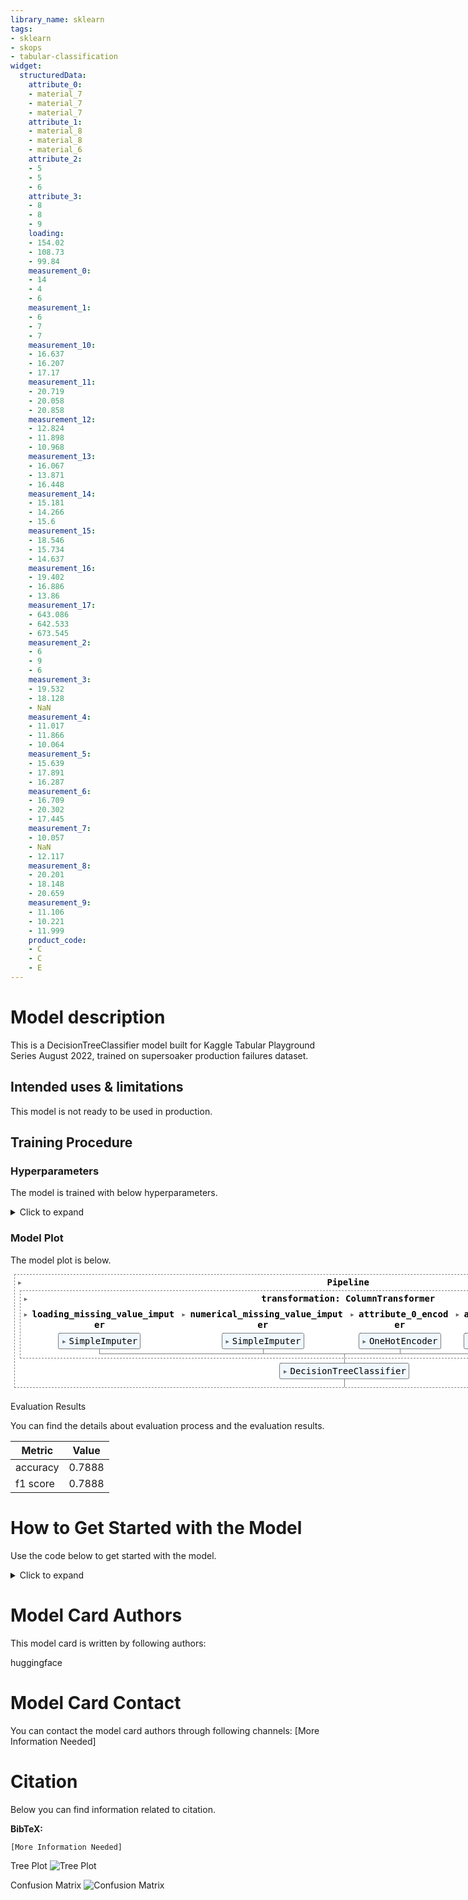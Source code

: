 ```yaml
---
library_name: sklearn
tags:
- sklearn
- skops
- tabular-classification
widget:
  structuredData:
    attribute_0:
    - material_7
    - material_7
    - material_7
    attribute_1:
    - material_8
    - material_8
    - material_6
    attribute_2:
    - 5
    - 5
    - 6
    attribute_3:
    - 8
    - 8
    - 9
    loading:
    - 154.02
    - 108.73
    - 99.84
    measurement_0:
    - 14
    - 4
    - 6
    measurement_1:
    - 6
    - 7
    - 7
    measurement_10:
    - 16.637
    - 16.207
    - 17.17
    measurement_11:
    - 20.719
    - 20.058
    - 20.858
    measurement_12:
    - 12.824
    - 11.898
    - 10.968
    measurement_13:
    - 16.067
    - 13.871
    - 16.448
    measurement_14:
    - 15.181
    - 14.266
    - 15.6
    measurement_15:
    - 18.546
    - 15.734
    - 14.637
    measurement_16:
    - 19.402
    - 16.886
    - 13.86
    measurement_17:
    - 643.086
    - 642.533
    - 673.545
    measurement_2:
    - 6
    - 9
    - 6
    measurement_3:
    - 19.532
    - 18.128
    - NaN
    measurement_4:
    - 11.017
    - 11.866
    - 10.064
    measurement_5:
    - 15.639
    - 17.891
    - 16.287
    measurement_6:
    - 16.709
    - 20.302
    - 17.445
    measurement_7:
    - 10.057
    - NaN
    - 12.117
    measurement_8:
    - 20.201
    - 18.148
    - 20.659
    measurement_9:
    - 11.106
    - 10.221
    - 11.999
    product_code:
    - C
    - C
    - E
---
```


# Model description

This is a DecisionTreeClassifier model built for Kaggle Tabular Playground Series August 2022, trained on supersoaker production failures dataset.

## Intended uses & limitations

This model is not ready to be used in production.

## Training Procedure

### Hyperparameters

The model is trained with below hyperparameters.

<details>
<summary> Click to expand </summary>

| Hyperparameter                                                  | Value                                                                                                                                                                                                                                                                                                                                                                                                                                                                                                                                                                                          |
|-----------------------------------------------------------------|------------------------------------------------------------------------------------------------------------------------------------------------------------------------------------------------------------------------------------------------------------------------------------------------------------------------------------------------------------------------------------------------------------------------------------------------------------------------------------------------------------------------------------------------------------------------------------------------|
| memory                                                          |                                                                                                                                                                                                                                                                                                                                                                                                                                                                                                                                                                                                |
| steps                                                           | [('transformation', ColumnTransformer(transformers=[('loading_missing_value_imputer', SimpleImputer(), ['loading']), ('numerical_missing_value_imputer', SimpleImputer(),['loading', 'measurement_3', 'measurement_4','measurement_5', 'measurement_6','measurement_7', 'measurement_8','measurement_9', 'measurement_10','measurement_11', 'measurement_12','measurement_13', 'measurement_14','measurement_15', 'measurement_16','measurement_17']),('attribute_0_encoder', OneHotEncoder(),['attribute_0']),('attribute_1_encoder', OneHotEncoder(),['attribute_1']),('product_code_encoder', OneHotEncoder(),['product_code'])])), ('model', DecisionTreeClassifier(max_depth=4))]                                                                                                                                                                                                                                                                                                                                                                                                                                                                                                                                                                                                |
| verbose                                                         | False                                                                                                                                                                                                                                                                                                                                                                                                                                                                                                                                                                                          |
| transformation                                                  | ColumnTransformer(transformers=[('loading_missing_value_imputer',SimpleImputer(), ['loading']),('numerical_missing_value_imputer',SimpleImputer(),['loading', 'measurement_3', 'measurement_4','measurement_5', 'measurement_6','measurement_7', 'measurement_8','measurement_9', 'measurement_10','measurement_11', 'measurement_12','measurement_13', 'measurement_14','measurement_15', 'measurement_16','measurement_17']),('attribute_0_encoder', OneHotEncoder(),['attribute_0']),('attribute_1_encoder', OneHotEncoder(),
'attribute_1']),('product_code_encoder', OneHotEncoder(),['product_code'])])                                                                                                                                                                                                                                                                                                                                                                                                                                                                                                                                                                                                |
| model                                                           | DecisionTreeClassifier(max_depth=4)                                                                                                                                                                                                                                                                                                                                                                                                                                                                                                                                                            |
| transformation__n_jobs                                          |                                                                                                                                                                                                                                                                                                                                                                                                                                                                                                                                                                                                |
| transformation__remainder                                       | drop                                                                                                                                                                                                                                                                                                                                                                                                                                                                                                                                                                                           |
| transformation__sparse_threshold                                | 0.3                                                                                                                                                                                                                                                                                                                                                                                                                                                                                                                                                                                            |
| transformation__transformer_weights                             |                                                                                                                                                                                                                                                                                                                                                                                                                                                                                                                                                                                                |
| transformation__transformers                                    | [('loading_missing_value_imputer', SimpleImputer(), ['loading']), ('numerical_missing_value_imputer', SimpleImputer(), ['loading', 'measurement_3', 'measurement_4', 'measurement_5', 'measurement_6', 'measurement_7', 'measurement_8', 'measurement_9', 'measurement_10', 'measurement_11', 'measurement_12', 'measurement_13', 'measurement_14', 'measurement_15', 'measurement_16', 'measurement_17']), ('attribute_0_encoder', OneHotEncoder(), ['attribute_0']), ('attribute_1_encoder', OneHotEncoder(), ['attribute_1']), ('product_code_encoder', OneHotEncoder(),['product_code'])]
|
| transformation__verbose                                         | False                                                                                                                                                                                                                                                                                                                                                                                                                                                                                                                                                                                          |
| transformation__verbose_feature_names_out                       | True                                                                                                                                                                                                                                                                                                                                                                                                                                                                                                                                                                                           |
| transformation__loading_missing_value_imputer                   | SimpleImputer()                                                                                                                                                                                                                                                                                                                                                                                                                                                                                                                                                                                |
| transformation__numerical_missing_value_imputer                 | SimpleImputer()                                                                                                                                                                                                                                                                                                                                                                                                                                                                                                                                                                                |
| transformation__attribute_0_encoder                             | OneHotEncoder()                                                                                                                                                                                                                                                                                                                                                                                                                                                                                                                                                                                |
| transformation__attribute_1_encoder                             | OneHotEncoder()                                                                                                                                                                                                                                                                                                                                                                                                                                                                                                                                                                                |
| transformation__product_code_encoder                            | OneHotEncoder()                                                                                                                                                                                                                                                                                                                                                                                                                                                                                                                                                                                |
| transformation__loading_missing_value_imputer__add_indicator    | False                                                                                                                                                                                                                                                                                                                                                                                                                                                                                                                                                                                          |
| transformation__loading_missing_value_imputer__copy             | True                                                                                                                                                                                                                                                                                                                                                                                                                                                                                                                                                                                           |
| transformation__loading_missing_value_imputer__fill_value       |                                                                                                                                                                                                                                                                                                                                                                                                                                                                                                                                                                                                |
| transformation__loading_missing_value_imputer__missing_values   | nan                                                                                                                                                                                                                                                                                                                                                                                                                                                                                                                                                                                            |
| transformation__loading_missing_value_imputer__strategy         | mean                                                                                                                                                                                                                                                                                                                                                                                                                                                                                                                                                                                           |
| transformation__loading_missing_value_imputer__verbose          | 0                                                                                                                                                                                                                                                                                                                                                                                                                                                                                                                                                                                              |
| transformation__numerical_missing_value_imputer__add_indicator  | False                                                                                                                                                                                                                                                                                                                                                                                                                                                                                                                                                                                          |
| transformation__numerical_missing_value_imputer__copy           | True                                                                                                                                                                                                                                                                                                                                                                                                                                                                                                                                                                                           |
| transformation__numerical_missing_value_imputer__fill_value     |                                                                                                                                                                                                                                                                                                                                                                                                                                                                                                                                                                                                |
| transformation__numerical_missing_value_imputer__missing_values | nan                                                                                                                                                                                                                                                                                                                                                                                                                                                                                                                                                                                            |
| transformation__numerical_missing_value_imputer__strategy       | mean                                                                                                                                                                                                                                                                                                                                                                                                                                                                                                                                                                                           |
| transformation__numerical_missing_value_imputer__verbose        | 0                                                                                                                                                                                                                                                                                                                                                                                                                                                                                                                                                                                              |
| transformation__attribute_0_encoder__categories                 | auto                                                                                                                                                                                                                                                                                                                                                                                                                                                                                                                                                                                           |
| transformation__attribute_0_encoder__drop                       |                                                                                                                                                                                                                                                                                                                                                                                                                                                                                                                                                                                                |
| transformation__attribute_0_encoder__dtype                      | <class 'numpy.float64'>                                                                                                                                                                                                                                                                                                                                                                                                                                                                                                                                                                        |
| transformation__attribute_0_encoder__handle_unknown             | error                                                                                                                                                                                                                                                                                                                                                                                                                                                                                                                                                                                          |
| transformation__attribute_0_encoder__sparse                     | True                                                                                                                                                                                                                                                                                                                                                                                                                                                                                                                                                                                           |
| transformation__attribute_1_encoder__categories                 | auto                                                                                                                                                                                                                                                                                                                                                                                                                                                                                                                                                                                           |
| transformation__attribute_1_encoder__drop                       |                                                                                                                                                                                                                                                                                                                                                                                                                                                                                                                                                                                                |
| transformation__attribute_1_encoder__dtype                      | <class 'numpy.float64'>                                                                                                                                                                                                                                                                                                                                                                                                                                                                                                                                                                        |
| transformation__attribute_1_encoder__handle_unknown             | error                                                                                                                                                                                                                                                                                                                                                                                                                                                                                                                                                                                          |
| transformation__attribute_1_encoder__sparse                     | True                                                                                                                                                                                                                                                                                                                                                                                                                                                                                                                                                                                           |
| transformation__product_code_encoder__categories                | auto                                                                                                                                                                                                                                                                                                                                                                                                                                                                                                                                                                                           |
| transformation__product_code_encoder__drop                      |                                                                                                                                                                                                                                                                                                                                                                                                                                                                                                                                                                                                |
| transformation__product_code_encoder__dtype                     | <class 'numpy.float64'>                                                                                                                                                                                                                                                                                                                                                                                                                                                                                                                                                                        |
| transformation__product_code_encoder__handle_unknown            | error                                                                                                                                                                                                                                                                                                                                                                                                                                                                                                                                                                                          |
| transformation__product_code_encoder__sparse                    | True                                                                                                                                                                                                                                                                                                                                                                                                                                                                                                                                                                                           |
| model__ccp_alpha                                                | 0.0                                                                                                                                                                                                                                                                                                                                                                                                                                                                                                                                                                                            |
| model__class_weight                                             |                                                                                                                                                                                                                                                                                                                                                                                                                                                                                                                                                                                                |
| model__criterion                                                | gini                                                                                                                                                                                                                                                                                                                                                                                                                                                                                                                                                                                           |
| model__max_depth                                                | 4                                                                                                                                                                                                                                                                                                                                                                                                                                                                                                                                                                                              |
| model__max_features                                             |                                                                                                                                                                                                                                                                                                                                                                                                                                                                                                                                                                                                |
| model__max_leaf_nodes                                           |                                                                                                                                                                                                                                                                                                                                                                                                                                                                                                                                                                                                |
| model__min_impurity_decrease                                    | 0.0                                                                                                                                                                                                                                                                                                                                                                                                                                                                                                                                                                                            |
| model__min_samples_leaf                                         | 1                                                                                                                                                                                                                                                                                                                                                                                                                                                                                                                                                                                              |
| model__min_samples_split                                        | 2                                                                                                                                                                                                                                                                                                                                                                                                                                                                                                                                                                                              |
| model__min_weight_fraction_leaf                                 | 0.0                                                                                                                                                                                                                                                                                                                                                                                                                                                                                                                                                                                            |
| model__random_state                                             |                                                                                                                                                                                                                                                                                                                                                                                                                                                                                                                                                                                                |
| model__splitter                                                 | best                                                                                                                                                                                                                                                                                                                                                                                                                                                                                                                                                                                           |

</details>

### Model Plot

The model plot is below.

<style>#sk-b8914d13-cacb-404b-89fd-48f0ed8d671f {color: black;background-color: white;}#sk-b8914d13-cacb-404b-89fd-48f0ed8d671f pre{padding: 0;}#sk-b8914d13-cacb-404b-89fd-48f0ed8d671f div.sk-toggleable {background-color: white;}#sk-b8914d13-cacb-404b-89fd-48f0ed8d671f label.sk-toggleable__label {cursor: pointer;display: block;width: 100%;margin-bottom: 0;padding: 0.3em;box-sizing: border-box;text-align: center;}#sk-b8914d13-cacb-404b-89fd-48f0ed8d671f label.sk-toggleable__label-arrow:before {content: "▸";float: left;margin-right: 0.25em;color: #696969;}#sk-b8914d13-cacb-404b-89fd-48f0ed8d671f label.sk-toggleable__label-arrow:hover:before {color: black;}#sk-b8914d13-cacb-404b-89fd-48f0ed8d671f div.sk-estimator:hover label.sk-toggleable__label-arrow:before {color: black;}#sk-b8914d13-cacb-404b-89fd-48f0ed8d671f div.sk-toggleable__content {max-height: 0;max-width: 0;overflow: hidden;text-align: left;background-color: #f0f8ff;}#sk-b8914d13-cacb-404b-89fd-48f0ed8d671f div.sk-toggleable__content pre {margin: 0.2em;color: black;border-radius: 0.25em;background-color: #f0f8ff;}#sk-b8914d13-cacb-404b-89fd-48f0ed8d671f input.sk-toggleable__control:checked~div.sk-toggleable__content {max-height: 200px;max-width: 100%;overflow: auto;}#sk-b8914d13-cacb-404b-89fd-48f0ed8d671f input.sk-toggleable__control:checked~label.sk-toggleable__label-arrow:before {content: "▾";}#sk-b8914d13-cacb-404b-89fd-48f0ed8d671f div.sk-estimator input.sk-toggleable__control:checked~label.sk-toggleable__label {background-color: #d4ebff;}#sk-b8914d13-cacb-404b-89fd-48f0ed8d671f div.sk-label input.sk-toggleable__control:checked~label.sk-toggleable__label {background-color: #d4ebff;}#sk-b8914d13-cacb-404b-89fd-48f0ed8d671f input.sk-hidden--visually {border: 0;clip: rect(1px 1px 1px 1px);clip: rect(1px, 1px, 1px, 1px);height: 1px;margin: -1px;overflow: hidden;padding: 0;position: absolute;width: 1px;}#sk-b8914d13-cacb-404b-89fd-48f0ed8d671f div.sk-estimator {font-family: monospace;background-color: #f0f8ff;border: 1px dotted black;border-radius: 0.25em;box-sizing: border-box;margin-bottom: 0.5em;}#sk-b8914d13-cacb-404b-89fd-48f0ed8d671f div.sk-estimator:hover {background-color: #d4ebff;}#sk-b8914d13-cacb-404b-89fd-48f0ed8d671f div.sk-parallel-item::after {content: "";width: 100%;border-bottom: 1px solid gray;flex-grow: 1;}#sk-b8914d13-cacb-404b-89fd-48f0ed8d671f div.sk-label:hover label.sk-toggleable__label {background-color: #d4ebff;}#sk-b8914d13-cacb-404b-89fd-48f0ed8d671f div.sk-serial::before {content: "";position: absolute;border-left: 1px solid gray;box-sizing: border-box;top: 2em;bottom: 0;left: 50%;}#sk-b8914d13-cacb-404b-89fd-48f0ed8d671f div.sk-serial {display: flex;flex-direction: column;align-items: center;background-color: white;padding-right: 0.2em;padding-left: 0.2em;}#sk-b8914d13-cacb-404b-89fd-48f0ed8d671f div.sk-item {z-index: 1;}#sk-b8914d13-cacb-404b-89fd-48f0ed8d671f div.sk-parallel {display: flex;align-items: stretch;justify-content: center;background-color: white;}#sk-b8914d13-cacb-404b-89fd-48f0ed8d671f div.sk-parallel::before {content: "";position: absolute;border-left: 1px solid gray;box-sizing: border-box;top: 2em;bottom: 0;left: 50%;}#sk-b8914d13-cacb-404b-89fd-48f0ed8d671f div.sk-parallel-item {display: flex;flex-direction: column;position: relative;background-color: white;}#sk-b8914d13-cacb-404b-89fd-48f0ed8d671f div.sk-parallel-item:first-child::after {align-self: flex-end;width: 50%;}#sk-b8914d13-cacb-404b-89fd-48f0ed8d671f div.sk-parallel-item:last-child::after {align-self: flex-start;width: 50%;}#sk-b8914d13-cacb-404b-89fd-48f0ed8d671f div.sk-parallel-item:only-child::after {width: 0;}#sk-b8914d13-cacb-404b-89fd-48f0ed8d671f div.sk-dashed-wrapped {border: 1px dashed gray;margin: 0 0.4em 0.5em 0.4em;box-sizing: border-box;padding-bottom: 0.4em;background-color: white;position: relative;}#sk-b8914d13-cacb-404b-89fd-48f0ed8d671f div.sk-label label {font-family: monospace;font-weight: bold;background-color: white;display: inline-block;line-height: 1.2em;}#sk-b8914d13-cacb-404b-89fd-48f0ed8d671f div.sk-label-container {position: relative;z-index: 2;text-align: center;}#sk-b8914d13-cacb-404b-89fd-48f0ed8d671f div.sk-container {/* jupyter's `normalize.less` sets `[hidden] { display: none; }` but bootstrap.min.css set `[hidden] { display: none !important; }` so we also need the `!important` here to be able to override the default hidden behavior on the sphinx rendered scikit-learn.org. See: https://github.com/scikit-learn/scikit-learn/issues/21755 */display: inline-block !important;position: relative;}#sk-b8914d13-cacb-404b-89fd-48f0ed8d671f div.sk-text-repr-fallback {display: none;}</style><div id="sk-b8914d13-cacb-404b-89fd-48f0ed8d671f" class="sk-top-container" width="100%"><div class="sk-text-repr-fallback"><pre>Pipeline(steps=[(&#x27;transformation&#x27;,ColumnTransformer(transformers=[(&#x27;loading_missing_value_imputer&#x27;,SimpleImputer(),[&#x27;loading&#x27;]),(&#x27;numerical_missing_value_imputer&#x27;,SimpleImputer(),[&#x27;loading&#x27;, &#x27;measurement_3&#x27;,&#x27;measurement_4&#x27;,&#x27;measurement_5&#x27;,&#x27;measurement_6&#x27;,&#x27;measurement_7&#x27;,&#x27;measurement_8&#x27;,&#x27;measurement_9&#x27;,&#x27;measurement_10&#x27;,&#x27;measurement_11&#x27;,&#x27;measurement_12&#x27;,&#x27;measurement_13&#x27;,&#x27;measurement_14&#x27;,&#x27;measurement_15&#x27;,&#x27;measurement_16&#x27;,&#x27;measurement_17&#x27;]),(&#x27;attribute_0_encoder&#x27;,OneHotEncoder(),[&#x27;attribute_0&#x27;]),(&#x27;attribute_1_encoder&#x27;,OneHotEncoder(),[&#x27;attribute_1&#x27;]),(&#x27;product_code_encoder&#x27;,OneHotEncoder(),[&#x27;product_code&#x27;])])),(&#x27;model&#x27;, DecisionTreeClassifier(max_depth=4))])</pre><b>Please rerun this cell to show the HTML repr or trust the notebook.</b></div><div class="sk-container" hidden width="100%"><div class="sk-item sk-dashed-wrapped" width="100%"><div class="sk-label-container" width="100%"><div class="sk-label sk-toggleable"><input class="sk-toggleable__control sk-hidden--visually" id="fe201304-214c-493b-8896-11cea0894f6e" type="checkbox" ><label for="fe201304-214c-493b-8896-11cea0894f6e" class="sk-toggleable__label sk-toggleable__label-arrow">Pipeline</label><div class="sk-toggleable__content"><pre>Pipeline(steps=[(&#x27;transformation&#x27;,ColumnTransformer(transformers=[(&#x27;loading_missing_value_imputer&#x27;,SimpleImputer(),[&#x27;loading&#x27;]),(&#x27;numerical_missing_value_imputer&#x27;,SimpleImputer(),[&#x27;loading&#x27;, &#x27;measurement_3&#x27;,&#x27;measurement_4&#x27;,&#x27;measurement_5&#x27;,&#x27;measurement_6&#x27;,&#x27;measurement_7&#x27;,&#x27;measurement_8&#x27;,&#x27;measurement_9&#x27;,&#x27;measurement_10&#x27;,&#x27;measurement_11&#x27;,&#x27;measurement_12&#x27;,&#x27;measurement_13&#x27;,&#x27;measurement_14&#x27;,&#x27;measurement_15&#x27;,&#x27;measurement_16&#x27;,&#x27;measurement_17&#x27;]),(&#x27;attribute_0_encoder&#x27;,OneHotEncoder(),[&#x27;attribute_0&#x27;]),(&#x27;attribute_1_encoder&#x27;,OneHotEncoder(),[&#x27;attribute_1&#x27;]),(&#x27;product_code_encoder&#x27;,OneHotEncoder(),[&#x27;product_code&#x27;])])),(&#x27;model&#x27;, DecisionTreeClassifier(max_depth=4))])</pre></div></div></div><div class="sk-serial"><div class="sk-item sk-dashed-wrapped"><div class="sk-label-container" width="100%"><div class="sk-label sk-toggleable"><input class="sk-toggleable__control sk-hidden--visually" id="19136b49-925c-40a2-b4d1-37039bb014a9" type="checkbox" ><label for="19136b49-925c-40a2-b4d1-37039bb014a9" class="sk-toggleable__label sk-toggleable__label-arrow">transformation: ColumnTransformer</label><div class="sk-toggleable__content"><pre>ColumnTransformer(transformers=[(&#x27;loading_missing_value_imputer&#x27;,SimpleImputer(), [&#x27;loading&#x27;]),(&#x27;numerical_missing_value_imputer&#x27;,SimpleImputer(),[&#x27;loading&#x27;, &#x27;measurement_3&#x27;, &#x27;measurement_4&#x27;,&#x27;measurement_5&#x27;, &#x27;measurement_6&#x27;,&#x27;measurement_7&#x27;, &#x27;measurement_8&#x27;,&#x27;measurement_9&#x27;, &#x27;measurement_10&#x27;,&#x27;measurement_11&#x27;, &#x27;measurement_12&#x27;,&#x27;measurement_13&#x27;, &#x27;measurement_14&#x27;,&#x27;measurement_15&#x27;, &#x27;measurement_16&#x27;,&#x27;measurement_17&#x27;]),(&#x27;attribute_0_encoder&#x27;, OneHotEncoder(),[&#x27;attribute_0&#x27;]),(&#x27;attribute_1_encoder&#x27;, OneHotEncoder(),[&#x27;attribute_1&#x27;]),(&#x27;product_code_encoder&#x27;, OneHotEncoder(),[&#x27;product_code&#x27;])])</pre></div></div></div><div class="sk-parallel"><div class="sk-parallel-item"><div class="sk-item"><div class="sk-label-container" width="100%"><div class="sk-label sk-toggleable"><input class="sk-toggleable__control sk-hidden--visually" id="c8ec7f92-b10a-41e7-b673-1239572ea00e" type="checkbox" ><label for="c8ec7f92-b10a-41e7-b673-1239572ea00e" class="sk-toggleable__label sk-toggleable__label-arrow">loading_missing_value_imputer</label><div class="sk-toggleable__content"><pre>[&#x27;loading&#x27;]</pre></div></div></div><div class="sk-serial"><div class="sk-item"><div class="sk-estimator sk-toggleable"><input class="sk-toggleable__control sk-hidden--visually" id="70fec50e-9c49-4818-a58f-ef8de932035c" type="checkbox" ><label for="70fec50e-9c49-4818-a58f-ef8de932035c" class="sk-toggleable__label sk-toggleable__label-arrow">SimpleImputer</label><div class="sk-toggleable__content"><pre>SimpleImputer()</pre></div></div></div></div></div></div><div class="sk-parallel-item"><div class="sk-item"><div class="sk-label-container" width="100%"><div class="sk-label sk-toggleable"><input class="sk-toggleable__control sk-hidden--visually" id="ac8a6641-4222-4b12-b691-928201d9af73" type="checkbox" ><label for="ac8a6641-4222-4b12-b691-928201d9af73" class="sk-toggleable__label sk-toggleable__label-arrow">numerical_missing_value_imputer</label><div class="sk-toggleable__content"><pre>[&#x27;loading&#x27;, &#x27;measurement_3&#x27;, &#x27;measurement_4&#x27;, &#x27;measurement_5&#x27;, &#x27;measurement_6&#x27;, &#x27;measurement_7&#x27;, &#x27;measurement_8&#x27;, &#x27;measurement_9&#x27;, &#x27;measurement_10&#x27;, &#x27;measurement_11&#x27;, &#x27;measurement_12&#x27;, &#x27;measurement_13&#x27;, &#x27;measurement_14&#x27;, &#x27;measurement_15&#x27;, &#x27;measurement_16&#x27;, &#x27;measurement_17&#x27;]</pre></div></div></div><div class="sk-serial"><div class="sk-item"><div class="sk-estimator sk-toggleable"><input class="sk-toggleable__control sk-hidden--visually" id="a14b63c1-fecb-445e-9a74-8229a531f0ea" type="checkbox" ><label for="a14b63c1-fecb-445e-9a74-8229a531f0ea" class="sk-toggleable__label sk-toggleable__label-arrow">SimpleImputer</label><div class="sk-toggleable__content"><pre>SimpleImputer()</pre></div></div></div></div></div></div><div class="sk-parallel-item"><div class="sk-item"><div class="sk-label-container" width="100%"><div class="sk-label sk-toggleable"><input class="sk-toggleable__control sk-hidden--visually" id="80227cfc-e001-4c0d-b495-e4e0631a49d5" type="checkbox" ><label for="80227cfc-e001-4c0d-b495-e4e0631a49d5" class="sk-toggleable__label sk-toggleable__label-arrow">attribute_0_encoder</label><div class="sk-toggleable__content"><pre>[&#x27;attribute_0&#x27;]</pre></div></div></div><div class="sk-serial"><div class="sk-item"><div class="sk-estimator sk-toggleable"><input class="sk-toggleable__control sk-hidden--visually" id="c52efc0c-08b7-467a-a0a1-f07cb6cecebc" type="checkbox" ><label for="c52efc0c-08b7-467a-a0a1-f07cb6cecebc" class="sk-toggleable__label sk-toggleable__label-arrow">OneHotEncoder</label><div class="sk-toggleable__content"><pre>OneHotEncoder()</pre></div></div></div></div></div></div><div class="sk-parallel-item"><div class="sk-item"><div class="sk-label-container" width="100%"><div class="sk-label sk-toggleable"><input class="sk-toggleable__control sk-hidden--visually" id="6da0ab07-3d41-459c-a8a6-a56960b775f2" type="checkbox" ><label for="6da0ab07-3d41-459c-a8a6-a56960b775f2" class="sk-toggleable__label sk-toggleable__label-arrow">attribute_1_encoder</label><div class="sk-toggleable__content"><pre>[&#x27;attribute_1&#x27;]</pre></div></div></div><div class="sk-serial"><div class="sk-item"><div class="sk-estimator sk-toggleable"><input class="sk-toggleable__control sk-hidden--visually" id="b515fbe5-466a-4eb7-84d9-35227a1e862a" type="checkbox" ><label for="b515fbe5-466a-4eb7-84d9-35227a1e862a" class="sk-toggleable__label sk-toggleable__label-arrow">OneHotEncoder</label><div class="sk-toggleable__content"><pre>OneHotEncoder()</pre></div></div></div></div></div></div><div class="sk-parallel-item"><div class="sk-item"><div class="sk-label-container" width="100%"><div class="sk-label sk-toggleable"><input class="sk-toggleable__control sk-hidden--visually" id="72c4b8e6-3110-486f-8b33-a7db1f5e822f" type="checkbox" ><label for="72c4b8e6-3110-486f-8b33-a7db1f5e822f" class="sk-toggleable__label sk-toggleable__label-arrow">product_code_encoder</label><div class="sk-toggleable__content"><pre>[&#x27;product_code&#x27;]</pre></div></div></div><div class="sk-serial"><div class="sk-item"><div class="sk-estimator sk-toggleable"><input class="sk-toggleable__control sk-hidden--visually" id="f3bfb5a1-317d-4ff4-8dd0-804ef1d7fd61" type="checkbox" ><label for="f3bfb5a1-317d-4ff4-8dd0-804ef1d7fd61" class="sk-toggleable__label sk-toggleable__label-arrow">OneHotEncoder</label><div class="sk-toggleable__content"><pre>OneHotEncoder()</pre></div></div></div></div></div></div></div></div><div class="sk-item"><div class="sk-estimator sk-toggleable"><input class="sk-toggleable__control sk-hidden--visually" id="dbcb65f9-3068-4263-9c1c-2e6413804681" type="checkbox" ><label for="dbcb65f9-3068-4263-9c1c-2e6413804681" class="sk-toggleable__label sk-toggleable__label-arrow">DecisionTreeClassifier</label><div class="sk-toggleable__content"><pre>DecisionTreeClassifier(max_depth=4)</pre></div></div></div></div></div></div></div>


Evaluation Results

You can find the details about evaluation process and the evaluation results.



| Metric   |   Value |
|----------|---------|
| accuracy |  0.7888 |
| f1 score |  0.7888 |

# How to Get Started with the Model

Use the code below to get started with the model.

<details>
<summary> Click to expand </summary>

```python
import pickle 
with open(decision-tree-playground-kaggle/model.pkl, 'rb') as file: 
    clf = pickle.load(file)
```

</details>




# Model Card Authors

This model card is written by following authors:

huggingface

# Model Card Contact

You can contact the model card authors through following channels:
[More Information Needed]

# Citation

Below you can find information related to citation.

**BibTeX:**
```
[More Information Needed]
```


Tree Plot
![Tree Plot](tree.png)



Confusion Matrix
![Confusion Matrix](confusion_matrix.png)